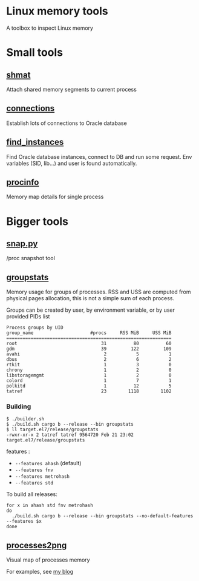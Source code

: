 # Linux memory tools

A toolbox to inspect Linux memory

# Small tools
## [shmat](src/bin/shmat.rs)

Attach shared memory segments to current process

## [connections](oracle-tools/src/bin/connections.rs)

Establish lots of connections to Oracle database

## [find_instances](oracle-tools/src/bin/find_instances.rs)

Find Oracle database instances, connect to DB and run some request. Env variables (SID, lib...) and user is found automatically.

## [procinfo](src/bin/procinfo.rs)

Memory map details for single process

# Bigger tools
## [snap.py](proc_snap/snap.py)

/proc snapshot tool

## [groupstats](src/bin/groupstats.rs)

Memory usage for groups of processes. RSS and USS are computed from physical pages allocation, this is not a simple sum of each process.

Groups can be created by user, by environment variable, or by user provided PIDs list

```
Process groups by UID
group_name                     #procs     RSS MiB     USS MiB
=============================================================
root                               31          80          60
gdm                                39         122         109
avahi                               2           5           1
dbus                                2           6           2
rtkit                               1           3           0
chrony                              1           2           0
libstoragemgmt                      1           2           0
colord                              1           7           1
polkitd                             1          12           5
tatref                             23        1118        1102
```

### Building

```
$ ./builder.sh
$ ./build.sh cargo b --release --bin groupstats
$ ll target.el7/release/groupstats
-rwxr-xr-x 2 tatref tatref 9564720 Feb 21 23:02 target.el7/release/groupstats
```

features :
* `--features ahash` (default)
* `--features fnv`
* `--features metrohash`
* `--features std`

To build all releases:
```
for x in ahash std fnv metrohash
do
  ./build.sh cargo b --release --bin groupstats --no-default-features --features $x
done
```

## [processes2png](src/bin/processes2png.rs)

Visual map of processes memory

For examples, see [my blog](https://tatref.github.io/blog/2023-visual-linux-memory-compact/)

